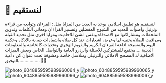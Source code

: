 # 📖 لنستقيم

لنستقيم هو تطبيق اسلامي يوجد به العديد من المزايا مثل : القرءان وتوابعه من قراءة وترتيل واصوات للعديد من الشيوخ المفضلين وتفسير القراءان ومعاني الكلمات وتدوين الملحظات ومشاراكتها مع الاصدقاء ونفس الشئ للاحاديث ومزايا اخري مثل تحديد القبلة ومواقيت الصلاة وتنبيه لها وعرض اشعارات عند كل صلاة واشعارات دورية بالاذكار وحكمة اليوم والمسبحة اذاعة القرءان الكريم والتقويم الهجري وتحديات كالخاتمة والمعلومات الدينية ....مجتمع للمشتركين للاسئلة والردرو العامة والتواصل الخاص وبعض الميزات الاضاقية ك المصحح الاملائي والترتيلي وسلاسل خاصة ومشوقة تحت عنوان كن داعية ................بالتوفيق 🩷🩵

                                                               
![photo_6048859595989960064_y](https://github.com/AhmedMoanis22/lnastaqim/assets/150537134/e9d4de99-c122-467c-ab4c-39d39ce8bc53)
![photo_6048859595989960065_y](https://github.com/AhmedMoanis22/lnastaqim/assets/150537134/39c9a8c5-9eb0-456c-b2c0-0b9fad29ca51)
![photo_6048859595989960066_y](https://github.com/AhmedMoanis22/lnastaqim/assets/150537134/cbd0e8b2-ecd2-4979-84fd-6ca0392605f5)
![photo_6048859595989960067_y](https://github.com/AhmedMoanis22/lnastaqim/assets/150537134/00822357-bd85-44f3-8fb8-963ad000eb45)






